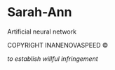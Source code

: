 # Sarah-Ann
Artificial neural network


COPYRIGHT INANENOVASPEED ©

*to establish willful infringement*
